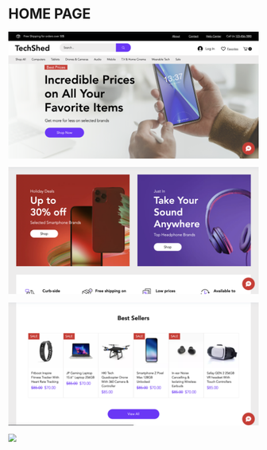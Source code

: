 # HOME PAGE

![](img/homepage-readme.png)

![](img/homepage-readme2.png)

![](img/homepage-readme3.png)

![](img/homepage-readme4.png)